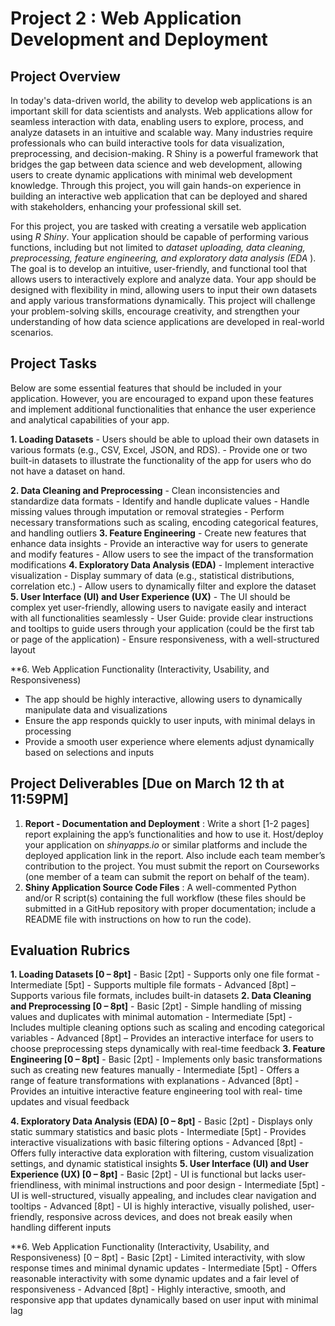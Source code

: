 # Project 2 : Web Application Development and Deployment

## Project Overview

In today's data-driven world, the ability to develop web applications is an important skill for
data scientists and analysts. Web applications allow for seamless interaction with data,
enabling users to explore, process, and analyze datasets in an intuitive and scalable way.
Many industries require professionals who can build interactive tools for data visualization,
preprocessing, and decision-making. R Shiny is a powerful framework that bridges the gap
between data science and web development, allowing users to create dynamic applications
with minimal web development knowledge. Through this project, you will gain hands-on
experience in building an interactive web application that can be deployed and shared with
stakeholders, enhancing your professional skill set.

For this project, you are tasked with creating a versatile web application using _R Shiny_. Your
application should be capable of performing various functions, including but not limited to
_dataset uploading, data cleaning, preprocessing, feature engineering, and exploratory data
analysis (EDA_ ). The goal is to develop an intuitive, user-friendly, and functional tool that
allows users to interactively explore and analyze data. Your app should be designed with
flexibility in mind, allowing users to input their own datasets and apply various
transformations dynamically. This project will challenge your problem-solving skills,
encourage creativity, and strengthen your understanding of how data science applications
are developed in real-world scenarios.

## Project Tasks

Below are some essential features that should be included in your application. However, you
are encouraged to expand upon these features and implement additional functionalities that
enhance the user experience and analytical capabilities of your app.

**1. Loading Datasets**
    - Users should be able to upload their own datasets in various formats (e.g., CSV,
       Excel, JSON, and RDS).
    - Provide one or two built-in datasets to illustrate the functionality of the app for users
       who do not have a dataset on hand.


**2. Data Cleaning and Preprocessing**
    - Clean inconsistencies and standardize data formats
    - Identify and handle duplicate values
    - Handle missing values through imputation or removal strategies
    - Perform necessary transformations such as scaling, encoding categorical
       features, and handling outliers
**3. Feature Engineering**
    - Create new features that enhance data insights
    - Provide an interactive way for users to generate and modify features
    - Allow users to see the impact of the transformation modifications
**4. Exploratory Data Analysis (EDA)**
    - Implement interactive visualization
    - Display summary of data (e.g., statistical distributions, correlation etc.)
    - Allow users to dynamically filter and explore the dataset
**5. User Interface (UI) and User Experience (UX)**
    - The UI should be complex yet user-friendly, allowing users to navigate easily and
       interact with all functionalities seamlessly
    - User Guide: provide clear instructions and tooltips to guide users through your
       application (could be the first tab or page of the application)
    - Ensure responsiveness, with a well-structured layout

**6. Web Application Functionality (Interactivity, Usability, and Responsiveness)

- The app should be highly interactive, allowing users to dynamically manipulate
    data and visualizations
- Ensure the app responds quickly to user inputs, with minimal delays in processing
- Provide a smooth user experience where elements adjust dynamically based on
    selections and inputs


## Project Deliverables [Due on March 12 th at 11:59PM]

1. **Report - Documentation and Deployment** : Write a short [1-2 pages] report explaining
    the app’s functionalities and how to use it. Host/deploy your application on _shinyapps.io_
    or similar platforms and include the deployed application link in the report. Also include
    each team member’s contribution to the project.
    You must submit the report on Courseworks (one member of a team can submit the
    report on behalf of the team).
2. **Shiny Application Source Code Files** : A well-commented Python and/or R script(s)
    containing the full workflow (these files should be submitted in a GitHub repository with
    proper documentation; include a README file with instructions on how to run the code).

## Evaluation Rubrics

**1. Loading Datasets [0 – 8pt]**
    - Basic [2pt] - Supports only one file format
    - Intermediate [5pt] - Supports multiple file formats
    - Advanced [8pt] – Supports various file formats, includes built-in datasets
**2. Data Cleaning and Preprocessing [0 – 8pt]**
    - Basic [2pt] - Simple handling of missing values and duplicates with minimal
       automation
    - Intermediate [5pt] - Includes multiple cleaning options such as scaling and encoding
       categorical variables
    - Advanced [8pt] – Provides an interactive interface for users to choose preprocessing
       steps dynamically with real-time feedback
**3. Feature Engineering [0 – 8pt]**
    - Basic [2pt] - Implements only basic transformations such as creating new features
       manually
    - Intermediate [5pt] - Offers a range of feature transformations with explanations
    - Advanced [8pt] - Provides an intuitive interactive feature engineering tool with real-
       time updates and visual feedback


**4. Exploratory Data Analysis (EDA) [0 – 8pt]**
    - Basic [2pt] - Displays only static summary statistics and basic plots
    - Intermediate [5pt] - Provides interactive visualizations with basic filtering options
    - Advanced [8pt] - Offers fully interactive data exploration with filtering, custom
       visualization settings, and dynamic statistical insights
**5. User Interface (UI) and User Experience (UX) [0 – 8pt]**
    - Basic [2pt] - UI is functional but lacks user-friendliness, with minimal instructions and
       poor design
    - Intermediate [5pt] - UI is well-structured, visually appealing, and includes clear
       navigation and tooltips
    - Advanced [8pt] - UI is highly interactive, visually polished, user-friendly, responsive
       across devices, and does not break easily when handling different inputs
       
**6. Web Application Functionality (Interactivity, Usability, and Responsiveness) [0 – 8pt]
    - Basic [2pt] - Limited interactivity, with slow response times and minimal dynamic
       updates
    - Intermediate [5pt] - Offers reasonable interactivity with some dynamic updates and
       a fair level of responsiveness
    - Advanced [8pt] - Highly interactive, smooth, and responsive app that updates
       dynamically based on user input with minimal lag
